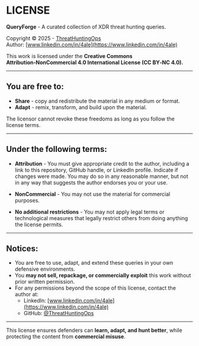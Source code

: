 # LICENSE  

**QueryForge** - A curated collection of XDR threat hunting queries.  

Copyright © 2025 - [ThreatHuntingOps](https://github.com/ThreatHuntingOps)  
Author: [www.linkedin.com/in/4ale](https://www.linkedin.com/in/4ale)  

This work is licensed under the **Creative Commons Attribution‑NonCommercial 4.0 International License (CC BY‑NC 4.0).**  

---

## You are free to:
- **Share** - copy and redistribute the material in any medium or format.  
- **Adapt** - remix, transform, and build upon the material.  

The licensor cannot revoke these freedoms as long as you follow the license terms.  

---

## Under the following terms:
- **Attribution** - You must give appropriate credit to the author, including a link to this repository, GitHub handle, or LinkedIn profile. Indicate if changes were made. You may do so in any reasonable manner, but not in any way that suggests the author endorses you or your use.  

- **NonCommercial** - You may not use the material for commercial purposes.  

- **No additional restrictions** - You may not apply legal terms or technological measures that legally restrict others from doing anything the license permits.  

---

## Notices:
- You are free to use, adapt, and extend these queries in your own defensive environments.  
- You **may not sell, repackage, or commercially exploit** this work without prior written permission.  
- For any permissions beyond the scope of this license, contact the author at:  
  - LinkedIn: [www.linkedin.com/in/4ale](https://www.linkedin.com/in/4ale)  
  - GitHub: [@ThreatHuntingOps](https://github.com/ThreatHuntingOps)  

---

This license ensures defenders can **learn, adapt, and hunt better**, while protecting the content from **commercial misuse**.  

